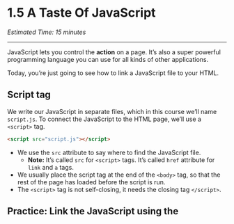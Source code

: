 # 1.5 A Taste Of JavaScript

*Estimated Time: 15 minutes*

---

JavaScript lets you control the **action** on a page. It’s also a super powerful programming language you can use for all kinds of other applications.

Today, you’re just going to see how to link a JavaScript file to your HTML.

## Script tag

We write our JavaScript in separate files, which in this course we’ll name `script.js`. To connect the JavaScript to the HTML page, we’ll use a `<script>` tag.

```html
<script src="script.js"></script>
```

- We use the `src` attribute to say where to find the JavaScript file.
    - **Note:** It’s called `src` for `<script>` tags. It’s called `href` attribute for `link` and `a` tags.
- We usually place the script tag at the end of the `<body>` tag, so that the rest of the page has loaded before the script is run.
- The `<script>` tag is not self-closing, it needs the closing tag `</script>`.

## Practice: Link the JavaScript using the <script> tag

<aside>
👉🏿 Add the `<script>` tag to connect the JavaScript file to the HTML page.

</aside>

[https://replit.com/team/tk5-web/Practice-Link-the-Script](https://replit.com/team/tk5-web/Practice-Link-the-Script)

## Deeper Connections: CSS Selectors in JS

<aside>
👀 Take a look at the JavaScript file `script.js` in the Practice. In week 3, we’ll talk more about how the code works.

</aside>

In particular, look at all the places it uses CSS Selectors:

```jsx
document.querySelector('#gross')
document.querySelector('.reaction')
document.querySelector('#yum')
```

`#gross`, `.reaction`, and `#yum` are all CSS Selectors! When you learn to use JavaScript to create interactions, you’ll still use concepts from HTML and CSS. 

The same CSS selectors that you use for styles will also let you pick HTML elements in your JS code.

---

<aside>
<img src="../Lesson%200%20Learning%20With%20Kibo%206427d2f5f1ae4576a3b083dd8476d915/man-in-hike.png" alt="../Lesson%200%20Learning%20With%20Kibo%206427d2f5f1ae4576a3b083dd8476d915/man-in-hike.png" width="40px" /> Next up: [Practice](/web-foundations-april-2022/week-1-foundations/practice.md)

</aside>